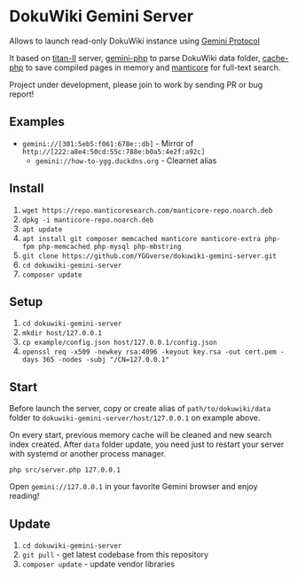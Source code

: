 # DokuWiki Gemini Server

Allows to launch read-only DokuWiki instance using [Gemini Protocol](https://geminiprotocol.net/)

It based on [titan-II](https://github.com/YGGverse/titan-II) server, [gemini-php](https://github.com/YGGverse/gemini-php) to parse DokuWiki data folder, [cache-php](https://github.com/YGGverse/cache-php) to save compiled pages in memory and [manticore](https://github.com/manticoresoftware) for full-text search.

Project under development, please join to work by sending PR or bug report!

## Examples

* `gemini://[301:5eb5:f061:678e::db]` - Mirror of `http://[222:a8e4:50cd:55c:788e:b0a5:4e2f:a92c]`
  * `gemini://how-to-ygg.duckdns.org` - Clearnet alias

## Install

1. `wget https://repo.manticoresearch.com/manticore-repo.noarch.deb`
2. `dpkg -i manticore-repo.noarch.deb`
3. `apt update`
4. `apt install git composer memcached manticore manticore-extra php-fpm php-memcached php-mysql php-mbstring`
5. `git clone https://github.com/YGGverse/dokuwiki-gemini-server.git`
6. `cd dokuwiki-gemini-server`
7. `composer update`

## Setup

1. `cd dokuwiki-gemini-server`
2. `mkdir host/127.0.0.1`
3. `cp example/config.json host/127.0.0.1/config.json`
4. `openssl req -x509 -newkey rsa:4096 -keyout key.rsa -out cert.pem -days 365 -nodes -subj "/CN=127.0.0.1"`

## Start

Before launch the server, copy or create alias of `path/to/dokuwiki/data` folder to `dokuwiki-gemini-server/host/127.0.0.1` on example above.

On every start, previous memory cache will be cleaned and new search index created.
After `data` folder update, you need just to restart your server with systemd or another process manager.

`php src/server.php 127.0.0.1`

Open `gemini://127.0.0.1` in your favorite Gemini browser and enjoy reading!

## Update

1. `cd dokuwiki-gemini-server`
2. `git pull` - get latest codebase from this repository
3. `composer update` - update vendor libraries